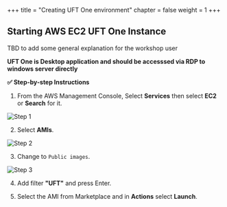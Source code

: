 +++
title = "Creating UFT One environment"
chapter = false
weight = 1
+++

## Starting AWS EC2 UFT One Instance

TBD to add some general explanation for the workshop user 



**UFT One is Desktop application and should be accesssed via RDP to windows server directly**

**:white_check_mark: Step-by-step Instructions**

1. From the AWS Management Console, Select **Services** then select **EC2** or **Search** for it. 

![Step 1](/images/20_Initiate_UFTOne_Instance/search-ec2.png)

2. Select **AMIs**.

![Step 2](/images/20_Initiate_UFTOne_Instance/Ec2_AMI.png)

3. Change to `Public images`.

![Step 3](/images/20_Initiate_UFTOne_Instance/ami_public.png)

4. Add filter **"UFT"** and press Enter. 

5. Select the AMI from Marketplace and in **Actions** select **Launch**.
